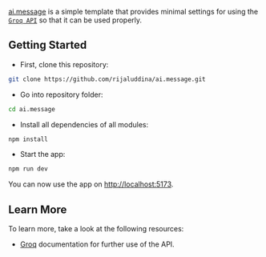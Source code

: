 [ai.message](https://rjlddna.netlify.app/) is a simple template that provides minimal settings for using the [`Groq ​​API`](https://console.groq.com/docs/quickstart) so that it can be used properly.

## Getting Started

- First, clone this repository:

```bash
git clone https://github.com/rijaluddina/ai.message.git
```
- Go into repository folder:

```bash
cd ai.message
```

- Install all dependencies of all modules:

```bash
npm install
```

- Start the app:

```bash
npm run dev
```
You can now use the app on [http://localhost:5173](http://localhost:5173).

## Learn More

To learn more, take a look at the following resources:

- [Groq](https://console.groq.com/docs/quickstart) documentation for further use of the API.
